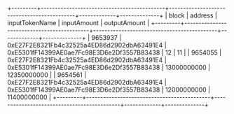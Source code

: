 +---------+--------------------------------------------+--------------------------------------------+-------------+--------------+
|  block  |                  address                   |               inputTokenName               | inputAmount | outputAmount |
+---------+--------------------------------------------+--------------------------------------------+-------------+--------------+
| 9653937 | 0xE27F2E8321Fb4c32525a4ED86d2902dbA63491E4 | 0xE5301fF14399AE0ae7Fc98E3D6e2Df3557B83438 |      12     |      11      |
| 9654055 | 0xE27F2E8321Fb4c32525a4ED86d2902dbA63491E4 | 0xE5301fF14399AE0ae7Fc98E3D6e2Df3557B83438 | 13000000000 | 12350000000  |
| 9654561 | 0xE27F2E8321Fb4c32525a4ED86d2902dbA63491E4 | 0xE5301fF14399AE0ae7Fc98E3D6e2Df3557B83438 | 12000000000 | 11400000000  |
+---------+--------------------------------------------+--------------------------------------------+-------------+--------------+
